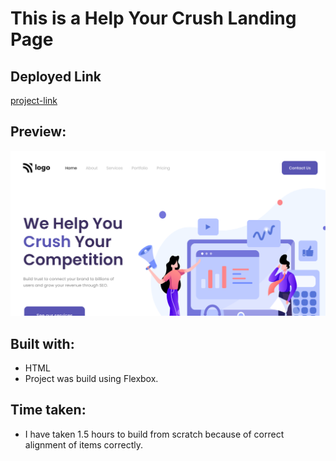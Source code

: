 # This is a Help Your Crush Landing Page

## Deployed Link

[project-link](https://phani-sai-project-04.netlify.app/)

## Preview:

![Desktop view](./thumbnail.png)

## Built with:

- HTML
- Project was build using Flexbox.


## Time taken:

- I have taken 1.5 hours to build from scratch because of correct alignment of items correctly.




